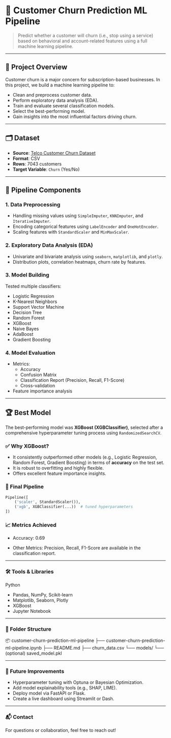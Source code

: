 # 🧠 Customer Churn Prediction ML Pipeline

> Predict whether a customer will churn (i.e., stop using a service) based on behavioral and account-related features using a full machine learning pipeline.

---

## 📌 Project Overview

Customer churn is a major concern for subscription-based businesses. In this project, we build a machine learning pipeline to:

- Clean and preprocess customer data.
- Perform exploratory data analysis (EDA).
- Train and evaluate several classification models.
- Select the best-performing model.
- Gain insights into the most influential factors driving churn.

---

## 🗂️ Dataset

- **Source**: [Telco Customer Churn Dataset](https://www.kaggle.com/blastchar/telco-customer-churn)
- **Format**: CSV
- **Rows**: 7043 customers
- **Target Variable**: `Churn` (Yes/No)

---

## 🔧 Pipeline Components

### 1. Data Preprocessing
- Handling missing values using `SimpleImputer`, `KNNImputer`, and `IterativeImputer`.
- Encoding categorical features using `LabelEncoder` and `OneHotEncoder`.
- Scaling features with `StandardScaler` and `MinMaxScaler`.

### 2. Exploratory Data Analysis (EDA)
- Univariate and bivariate analysis using `seaborn`, `matplotlib`, and `plotly`.
- Distribution plots, correlation heatmaps, churn rate by features.

### 3. Model Building
Tested multiple classifiers:
- Logistic Regression
- K-Nearest Neighbors
- Support Vector Machine
- Decision Tree
- Random Forest
- XGBoost
- Naive Bayes
- AdaBoost
- Gradient Boosting

### 4. Model Evaluation
- Metrics:
  - Accuracy
  - Confusion Matrix
  - Classification Report (Precision, Recall, F1-Score)
  - Cross-validation
- Feature importance analysis

---

## 🏆 Best Model

The best-performing model was **XGBoost (XGBClassifier)**, selected after a comprehensive hyperparameter tuning process using `RandomizedSearchCV`.

### ✅ Why XGBoost?
- It consistently outperformed other models (e.g., Logistic Regression, Random Forest, Gradient Boosting) in terms of **accuracy** on the test set.
- It is robust to overfitting and highly flexible.
- Offers excellent feature importance insights.

### 🔧 Final Pipeline
```python
Pipeline([
    ('scaler', StandardScaler()),
    ('xgb', XGBClassifier(...))  # tuned hyperparameters
])
```
### 📈 Metrics Achieved
- Accuracy: 0.69

- Other Metrics: Precision, Recall, F1-Score are available in the classification report.

---
### 🛠️ Tools & Libraries
Python

- Pandas, NumPy, Scikit-learn
- Matplotlib, Seaborn, Plotly
- XGBoost
- Jupyter Notebook
  
---
### 📁 Folder Structure
📦 customer-churn-prediction-ml-pipeline
├── customer-churn-prediction-ml-pipeline.ipynb
├── README.md
├── churn_data.csv
└── models/
    └── (optional) saved_model.pkl

---
### 🚀 Future Improvements
- Hyperparameter tuning with Optuna or Bayesian Optimization.
- Add model explainability tools (e.g., SHAP, LIME).
- Deploy model via FastAPI or Flask.
- Create a live dashboard using Streamlit or Dash.

---
### 📬 Contact
For questions or collaboration, feel free to reach out!










